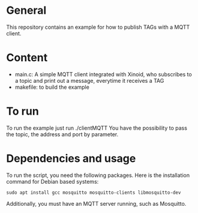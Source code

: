 # General

This repository contains an example for how to publish TAGs with a MQTT client.

# Content 

- main.c: A simple MQTT client integrated with Xinoid, who subscribes to a topic and print out a message, everytime it receives a TAG
- makefile: to build the example

# To run

To run the example just run ./clientMQTT You have the possibility to pass the topic, the address and port by parameter.

# Dependencies and usage

To run the script, you need the following packages. Here is the installation command for Debian based systems:

~~~~~
sudo apt install gcc mosquitto mosquitto-clients libmosquitto-dev
~~~~~


Additionally, you must have an MQTT server running, such as Mosquitto.
